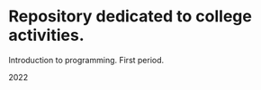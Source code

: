 
<h1> Repository dedicated to college activities. </h1> 
  
  Introduction to programming. First period.
  
  2022

